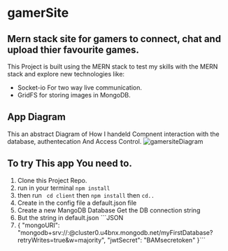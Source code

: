 # gamerSite
## Mern stack site for gamers to connect, chat and upload thier favourite games. 

This Project is built using the MERN stack to test my skills with the MERN stack and explore new technologies like: 
 * Socket-io For two way live communication.
 * GridFS for storing images in MongoDB.

## App Diagram
This an abstract Diagram of How I handeld Compnent interaction with the database, authentecation And Access Control. 
![gamersiteDiagram](https://user-images.githubusercontent.com/78625404/175077427-08a4a08e-9fa6-4ad7-8597-8f3fe67e47b0.png)

## To try This app You need to.
1. Clone this Project Repo.
2. run in your terminal ``` npm install ```
3. then run ``` cd client``` then ``` npm install ``` then ``` cd.. ```
4. Create in the config file a default.json file
5. Create a new MangoDB Database Get the DB connection string
6. But the string in default.json ```JSON 
7. {
  "mongoURI": "mongodb+srv://<username>:<password>@cluster0.u4bnx.mongodb.net/myFirstDatabase?retryWrites=true&w=majority",
  "jwtSecret": "BAMsecretoken"
}```
